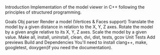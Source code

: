 Introduction
Implementation of the model viewer in C++ following the principles of structured programming.

Goals
 Obj parser
 Render a model (Vertices & Faces support)
 Translate the model by a given distance in relation to the X, Y, Z axes.
 Rotate the model by a given angle relative to its X, Y, Z axes.
 Scale the model by a given value.
 Make all, install, uninstall, clean, dvi, dist, tests, gcov 
 Unit Tests
 Add previews
Build and Dependencies
You'll need to install clang++, make, googletest, doxygen(if you need the documentation).
